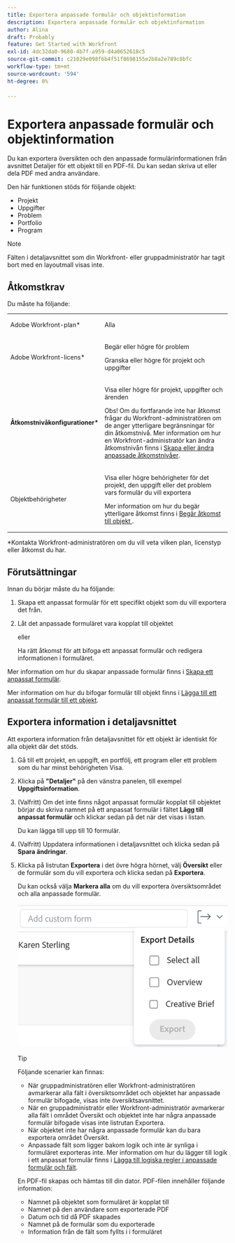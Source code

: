 ```yaml
---
title: Exportera anpassade formulär och objektinformation
description: Exportera anpassade formulär och objektinformation
author: Alina
draft: Probably
feature: Get Started with Workfront
exl-id: 4dc32da0-9680-4b7f-a959-d4a0652618c5
source-git-commit: c21029e098f6b4f51f8698155e2b8a2e789c8bfc
workflow-type: tm+mt
source-wordcount: '594'
ht-degree: 0%

---
```


# Exportera anpassade formulär och objektinformation

Du kan exportera översikten och den anpassade formulärinformationen från avsnittet Detaljer för ett objekt till en PDF-fil. Du kan sedan skriva ut eller dela PDF med andra användare.

Den här funktionen stöds för följande objekt:

* Projekt
* Uppgifter
* Problem
* Portfolio
* Program

<!--
* Billing records</p> <p>After you open a billing record on a project, you can use the Details area to attach a custom form to the record and fill it out. You can also export billing record information from the Details area.</p> </li>
  -->

>[!NOTE]
>
>Fälten i detaljavsnittet som din Workfront- eller gruppadministratör har tagit bort med en layoutmall visas inte.

## Åtkomstkrav

Du måste ha följande:

<table style="table-layout:auto"> 
 <col> 
 <col> 
 <tbody> 
  <tr> 
   <td role="rowheader"> <p>Adobe Workfront-plan*</p> </td> 
   <td>Alla</td> 
  </tr> 
  <tr> 
   <td role="rowheader"> <p>Adobe Workfront-licens*</p> </td> 
   <td> <p>Begär eller högre för problem</p> <p>Granska eller högre för projekt och uppgifter</p> </td> 
  </tr> 
  <tr data-mc-conditions=""> 
   <td role="rowheader"><strong>Åtkomstnivåkonfigurationer*</strong> </td> 
   <td> <p>Visa eller högre för projekt, uppgifter och ärenden</p> <p>Obs! Om du fortfarande inte har åtkomst frågar du Workfront-administratören om de anger ytterligare begränsningar för din åtkomstnivå. Mer information om hur en Workfront-administratör kan ändra åtkomstnivån finns i <a href="../../administration-and-setup/add-users/configure-and-grant-access/create-modify-access-levels.md" class="MCXref xref">Skapa eller ändra anpassade åtkomstnivåer</a>.</p> </td> 
  </tr> 
  <tr data-mc-conditions=""> 
   <td role="rowheader"> <p>Objektbehörigheter</p> </td> 
   <td> <p>Visa eller högre behörigheter för det projekt, den uppgift eller det problem vars formulär du vill exportera</p> <p>Mer information om hur du begär ytterligare åtkomst finns i <a href="../../workfront-basics/grant-and-request-access-to-objects/request-access.md" class="MCXref xref">Begär åtkomst till objekt </a>.</p> </td> 
  </tr> 
 </tbody> 
</table>

&#42;Kontakta Workfront-administratören om du vill veta vilken plan, licenstyp eller åtkomst du har.

## Förutsättningar

Innan du börjar måste du ha följande:

1. Skapa ett anpassat formulär för ett specifikt objekt som du vill exportera det från.
1. Låt det anpassade formuläret vara kopplat till objektet

   eller

   Ha rätt åtkomst för att bifoga ett anpassat formulär och redigera informationen i formuläret.

Mer information om hur du skapar anpassade formulär finns i [Skapa ett anpassat formulär](/help/quicksilver/administration-and-setup/customize-workfront/create-manage-custom-forms/form-designer/design-a-form/design-a-form.md).

Mer information om hur du bifogar formulär till objekt finns i [Lägga till ett anpassat formulär till ett objekt](../../workfront-basics/work-with-custom-forms/add-a-custom-form-to-an-object.md).

## Exportera information i detaljavsnittet

Att exportera information från detaljavsnittet för ett objekt är identiskt för alla objekt där det stöds.

1. Gå till ett projekt, en uppgift, en portfölj, ett program eller ett problem som du har minst behörigheten Visa.
1. Klicka på **&quot;Detaljer&quot;** på den vänstra panelen, till exempel **Uppgiftsinformation**.
1. (Valfritt) Om det inte finns något anpassat formulär kopplat till objektet börjar du skriva namnet på ett anpassat formulär i fältet **Lägg till anpassat formulär** och klickar sedan på det när det visas i listan.

   Du kan lägga till upp till 10 formulär.

1. (Valfritt) Uppdatera informationen i detaljavsnittet och klicka sedan på **Spara ändringar**.
1. Klicka på listrutan **Exportera** i det övre högra hörnet, välj **Översikt** eller de formulär som du vill exportera och klicka sedan på **Exportera**.

   Du kan också välja **Markera alla** om du vill exportera översiktsområdet och alla anpassade formulär.

   ![](assets/export-custom-form-button-menu.png)

   >[!TIP]
   >
   >Följande scenarier kan finnas:
   >
   >   * När gruppadministratören eller Workfront-administratören avmarkerar alla fält i översiktsområdet och objektet har anpassade formulär bifogade, visas inte översiktsavsnittet.
   >   * När en gruppadministratör eller Workfront-administratör avmarkerar alla fält i området Översikt och objektet inte har några anpassade formulär bifogade visas inte listrutan Exportera.
   >   * När objektet inte har några anpassade formulär kan du bara exportera området Översikt.
   >   * Anpassade fält som ligger bakom logik och inte är synliga i formuläret exporteras inte. Mer information om hur du lägger till logik i ett anpassat formulär finns i [Lägga till logiska regler i anpassade formulär och fält](/help/quicksilver/administration-and-setup/customize-workfront/create-manage-custom-forms/form-designer/design-a-form/display-skip-logic-form-designer.md).

   En PDF-fil skapas och hämtas till din dator. PDF-filen innehåller följande information:

   * Namnet på objektet som formuläret är kopplat till
   * Namnet på den användare som exporterade PDF
   * Datum och tid då PDF skapades
   * Namnet på de formulär som du exporterade
   * Information från de fält som fyllts i i formuläret
